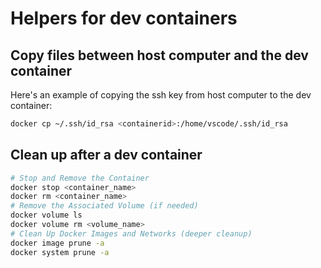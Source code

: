 # Helpers for dev containers

## Copy files between host computer and the dev container

Here's an example of copying the ssh key from host computer to the dev container:
```bash
docker cp ~/.ssh/id_rsa <containerid>:/home/vscode/.ssh/id_rsa
```

## Clean up after a dev container

```bash
# Stop and Remove the Container
docker stop <container_name>
docker rm <container_name>
# Remove the Associated Volume (if needed)
docker volume ls
docker volume rm <volume_name>
# Clean Up Docker Images and Networks (deeper cleanup)
docker image prune -a
docker system prune -a
```

